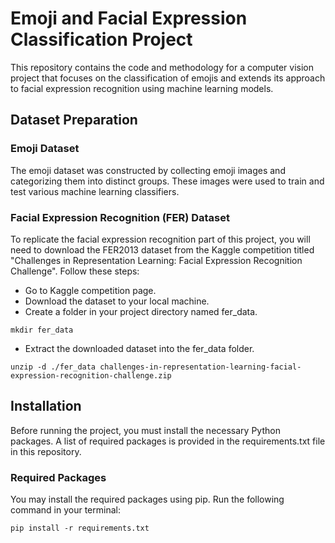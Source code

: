 # Emoji and Facial Expression Classification Project
This repository contains the code and methodology for a computer vision project that focuses on the classification of emojis and extends its approach to facial expression recognition using machine learning models.

## Dataset Preparation
### Emoji Dataset
The emoji dataset was constructed by collecting emoji images and categorizing them into distinct groups. These images were used to train and test various machine learning classifiers.

### Facial Expression Recognition (FER) Dataset
To replicate the facial expression recognition part of this project, you will need to download the FER2013 dataset from the Kaggle competition titled "Challenges in Representation Learning: Facial Expression Recognition Challenge". Follow these steps:

+ Go to Kaggle competition page.
+ Download the dataset to your local machine.
+ Create a folder in your project directory named fer_data.
```
mkdir fer_data
```
+ Extract the downloaded dataset into the fer_data folder.
```
unzip -d ./fer_data challenges-in-representation-learning-facial-expression-recognition-challenge.zip
```

## Installation
Before running the project, you must install the necessary Python packages. A list of required packages is provided in the requirements.txt file in this repository.

### Required Packages

You may install the required packages using pip. Run the following command in your terminal:
```
pip install -r requirements.txt
```
